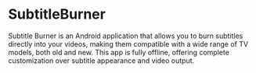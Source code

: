 # SubtitleBurner
Subtitle Burner is an Android application that allows you to burn subtitles directly into your videos, making them compatible with a wide range of TV models, both old and new. This app is fully offline, offering complete customization over subtitle appearance and video output.
